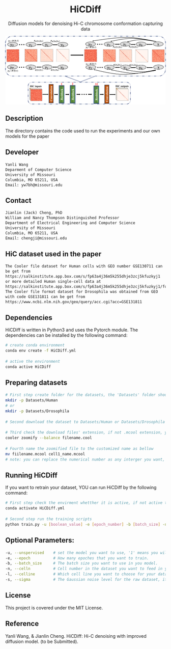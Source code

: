 <div align="center">

# HiCDiff
Diffusion models for denoising Hi-C chromosome conformation capturing data

![showing.png](./showing.png)

</div>

## Description
The directory contains the code used to run the experiments and our own models for the paper
## Developer

```
Yanli Wang
Deparment of Computer Science
University of Missouri
Columbia, MO 65211, USA
Email: yw7bh@missouri.edu
```
## Contact

```
Jianlin (Jack) Cheng, PhD
William and Nancy Thompson Distinguished Professor
Department of Electrical Engineering and Computer Science
University of Missouri
Columbia, MO 65211, USA
Email: chengji@missouri.edu
```
## HiC dataset used in the paper

```
The Cooler file dataset for Human cells with GEO number GSE130711 can be get from https://salkinstitute.app.box.com/s/fp63a4j36m5k255dhje3zcj5kfuzkyj1 or more detailed Human single-cell data at https://salkinstitute.app.box.com/s/fp63a4j36m5k255dhje3zcj5kfuzkyj1/folder/82405563291
The Cooler file format dataset for Drosophila was obtained from GEO with code GSE131811 can be get from https://www.ncbi.nlm.nih.gov/geo/query/acc.cgi?acc=GSE131811 
```
## Dependencies

HiCDiff is written in Python3 and uses the Pytorch module. 
The dependencies can be installed by the following command:

```bash
# create conda environment
conda env create -f HiCDiff.yml

# active the environment
conda active HiCDiff
```
## Preparing datasets
```bash
# First step create folder for the datasets, the 'Datasets' folder should be at the same level as 'TrainingYourData' Folder 
mkdir -p Datasets/Human
# or
mkdir -p Datasets/Drosophila 

# Second download the dataset to Datasets/Human or Datasets/Drosophila the by the given link

# Third check the download files' extension, if not .mcool extension, you should zoomify the files to get the resolution you want
cooler zoomify --balance filename.cool

# Fourth name the zoomified file to the customized name as bellow
mv fiilename.mcool cell1_name.mcool
# note: you can replace the numerical number as any interger you want, and change the 'name' as you want.
```
## Running HiCDiff

If you want to retrain your dataset, YOU can run HiCDiff by the following command:

```bash
# First step check the envirment whetther it is active, if not active the envirment 
conda activate HiCDiff.yml

# Second step run the training scripts
python train.py -u [boolean_value] -e [epoch_number] -b [batch_size] -n [cell_number] -l [cell_line] -s [sigma]
```
## Optional Parameters:

```bash
-u, --unspervised    # set the model you want to use, '1' means you will use unsupervsed way to train your model, '0' indicates you will use supervised way to train your model.
-e, --epoch          # How many epoches that you want to train.
-b, --batch_size     # The batch size you want to use in you model.
-n, --celln          # Cell number in the dataset you want to feed in you model.
-l, --celline        # Which cell line you want to choose for your dataset, default is 'Human', you should choose one name in ['Human', 'Dros']
-s, --sigma          # The Gaussian noise level for the raw dataset, it should be equal or larger than 0.0 but not larger than 1.0, '1.0' means the largest noise added to datasets. 
```
## License
This project is covered under the MIT License.

## Reference
Yanli Wang, & Jianlin Cheng. HiCDiff: Hi-C denoising with improved diffusion model. (to be Submitted).